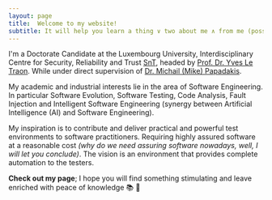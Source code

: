 ```yaml
---
layout: page
title:  Welcome to my website!
subtitle: It will help you learn a thing ∨ two about me ∧ from me (possibly)
---
```


I'm a Doctorate Candidate at the Luxembourg University, Interdisciplinary Centre for Security, Reliability and Trust [SnT](https://wwwfr.uni.lu/snt), headed by [Prof. Dr. Yves Le Traon](https://wwwfr.uni.lu/snt/people/yves_le_traon). While under direct supervision of [Dr. Michail (Mike) Papadakis](https://mpapad.github.io/).

My academic and industrial interests lie in the area of Software Engineering. In particular Software Evolution, Software Testing, Code Analysis, Fault Injection and Intelligent Software Engineering (synergy between Artificial Intelligence (AI) and Software Engineering).

My inspiration is to contribute and deliver practical and powerful test environments to software practitioners. Requiring highly assured software at a reasonable cost _(why do we need assuring software nowadays, well, I will let you conclude)_. The vision is an environment that provides complete automation to the testers. 

**Check out my page**; I hope you will find something stimulating and leave enriched with peace of knowledge :books:  :evergreen_tree: 
